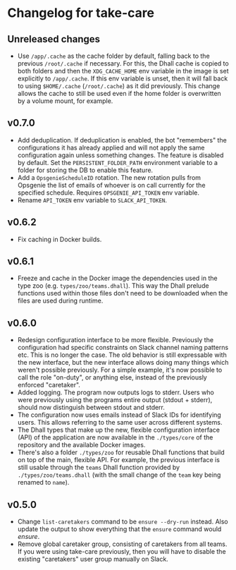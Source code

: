 # Changelog for take-care

## Unreleased changes

* Use `/app/.cache` as the cache folder by default, falling back to the
  previous `/root/.cache` if necessary. For this, the Dhall cache is copied to
  both folders and then the `XDG_CACHE_HOME` env variable in the image is set
  explicitly to `/app/.cache`. If this env variable is unset, then it will fall
  back to using `$HOME/.cache` (`/root/.cache`) as it did previously. This
  change allows the cache to still be used even if the home folder is
  overwritten by a volume mount, for example.

## v0.7.0

* Add deduplication. If deduplication is enabled, the bot "remembers" the
  configurations it has already applied and will not apply the same
  configuration again unless something changes. The feature is disabled by
  default. Set the `PERSISTENT_FOLDER_PATH` environment variable to a folder
  for storing the DB to enable this feature.
* Add a `OpsgenieScheduleID` rotation. The new rotation pulls from Opsgenie the
  list of emails of whoever is on call currently for the specified schedule.
  Requires `OPSGENIE_API_TOKEN` env variable.
* Rename `API_TOKEN` env variable to `SLACK_API_TOKEN`.

## v0.6.2

* Fix caching in Docker builds.

## v0.6.1

* Freeze and cache in the Docker image the dependencies used in the type zoo
  (e.g. `types/zoo/teams.dhall`). This way the Dhall prelude functions used
  within those files don't need to be downloaded when the files are used during
  runtime.

## v0.6.0

* Redesign configuration interface to be more flexible. Previously the
  configuration had specific constraints on Slack channel naming patterns etc.
  This is no longer the case. The old behavior is still expressable with the
  new interface, but the new interface allows doing many things which weren't
  possible previously. For a simple example, it's now possible to call the role
  "on-duty", or anything else, instead of the previously enforced "caretaker".
* Added logging. The program now outputs logs to stderr. Users who were
  previously using the programs entire output (stdout + stderr), should now
  distinguish between stdout and stderr.
* The configuration now uses emails instead of Slack IDs for identifying users.
  This allows referring to the same user across different systems.
* The Dhall types that make up the new, flexible configuration interface (API)
  of the application are now available in the `./types/core` of the repository
  and the available Docker images.
* There's also a folder `./types/zoo` for reusable Dhall functions that build
  on top of the main, flexible API. For example, the previous interface is
  still usable through the `teams` Dhall function provided by
  `./types/zoo/teams.dhall` (with the small change of the `team` key being
  renamed to `name`).

## v0.5.0

* Change `list-caretakers` command to be `ensure --dry-run` instead. Also
  update the output to show everything that the `ensure` command would
  _ensure_.
* Remove global caretaker group, consisting of caretakers from all teams.
  If you were using take-care previously, then you will have to disable
  the existing "caretakers" user group manually on Slack.
